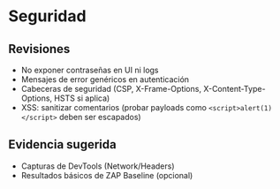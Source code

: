 # Seguridad

## Revisiones
- No exponer contraseñas en UI ni logs
- Mensajes de error genéricos en autenticación
- Cabeceras de seguridad (CSP, X-Frame-Options, X-Content-Type-Options, HSTS si aplica)
- XSS: sanitizar comentarios (probar payloads como `<script>alert(1)</script>` deben ser escapados)

## Evidencia sugerida
- Capturas de DevTools (Network/Headers)
- Resultados básicos de ZAP Baseline (opcional)
